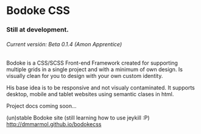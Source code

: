 Bodoke CSS
==========

### Still at development.
###### Current versión: Beta 0.1.4 (Amon Apprentice)


Bodoke is a CSS/SCSS Front-end Framework created for supporting multiple grids in a single project and with a minimum of own design. Is visually clean for you to design with your own custom identity.

His base idea is to be responsive and not visualy contaminated. 
It supports desktop, mobile and tablet websites using semantic clases in html.

Project docs coming soon...

(un)stable Bodoke site (still learning how to use jeykill :P)
http://dmmarmol.github.io/bodokecss